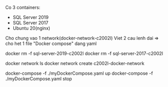 Co 3 containers:
- SQL Server 2019
- SQL Server 2017
- Ubuntu 20(nginx)

Cho chung vao 1 network(docker-network-c2002l)
Viet 2 cau lenh dai => cho het 1 file "Docker compose" dang yaml

docker rm -f sql-server-2019-c2002l
docker rm -f sql-server-2017-c2002l

docker network ls
docker network create c2002l-docker-network

docker-compose -f ./myDockerCompose.yaml up
docker-compose -f ./myDockerCompose.yaml stop
